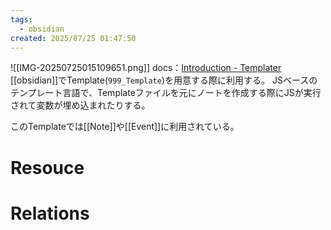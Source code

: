 ```yaml
---
tags:
  - obsidian
created: 2025/07/25 01:47:50
---
```

![[IMG-20250725015109651.png]]
docs：[Introduction - Templater](https://silentvoid13.github.io/Templater/introduction.html)
[[obsidian]]でTemplate(`999_Template`)を用意する際に利用する。
JSベースのテンプレート言語で、Templateファイルを元にノートを作成する際にJSが実行されて変数が埋め込まれたりする。

このTemplateでは[[Note]]や[[Event]]に利用されている。




# Resouce


# Relations
